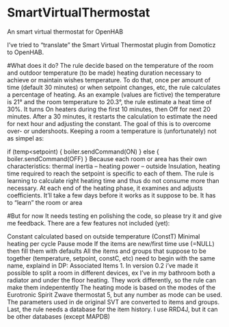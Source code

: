 # SmartVirtualThermostat
An smart virtual thermostat for OpenHAB

I’ve tried to “translate” the Smart Virtual Thermostat plugin from Domoticz to OpenHAB. 

#What does it do?
The rule decide based on the temperature of the room and outdoor temperature (to be made) heating duration necessary to achieve or maintain wishes temperature. To do that, once per amount of time (default 30 minutes) or when setpoint changes, etc, the rule calculates a percentage of heating. As an example (values ​​are fictive) the temperature is 21° and the room temperature to 20.3°, the rule estimate a heat time of 30%. It turns On heaters during the first 10 minutes, then Off for next 20 minutes. After a 30 minutes, it restarts the calculation to estimate the need for next hour and adjusting the constant.
The goal of this is to overcome over- or undershoots. Keeping a room a temperature is (unfortunately) not as simpel as:

if (temp<setpoint) {
  boiler.sendCommand(ON)
} else {
  boiler.sendCommand(OFF)
}
Because each room or area has their own characteristics: thermal inertia – heating power – outside Insulation, heating time required to reach the setpoint is specific to each of them.
The rule is learning to calculate right heating time and thus do not consume more than necessary. At each end of the heating phase, it examines and adjusts coefficients.
It’ll take a few days before it works as it suppose to be. It has to “learn” the room or area

#But for now
It needs testing en polishing the code, so please try it and give me feedback.
There are a few features not included (yet):

Constant calculated based on outside temperature (ConstT)
Minimal heating per cycle
Pause mode
If the items are new/first time use (=NULL) then fill them with defaults
All the items and groups that suppose to be together (temperature, setpoint, constC, etc) need to begin with the same name, explaind in DP: Associated Items 1. In version 0.2 i’ve made it possible to split a room in different devices, ex I’ve in my bathroom both a radiator and under the floor heating. They work differently, so the rule can make them indepentently
The heating mode is based on the modes of the Eurotronic Spirit Zwave thermostat 5, but any number as mode can be used.
The parameters used in de original SVT are converted to items and groups.
Last, the rule needs a database for the item history. I use RRD4J, but it can be other databases (except MAPDB)
